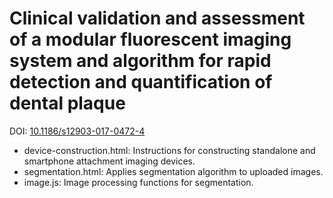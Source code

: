 # Clinical validation and assessment of a modular fluorescent imaging system and algorithm for rapid detection and quantification of dental plaque

DOI: [10.1186/s12903-017-0472-4](https://doi.org/10.1186/s12903-017-0472-4)

- device-construction.html: Instructions for constructing standalone and smartphone attachment imaging devices.
- segmentation.html: Applies segmentation algorithm to uploaded images.
- image.js: Image processing functions for segmentation.